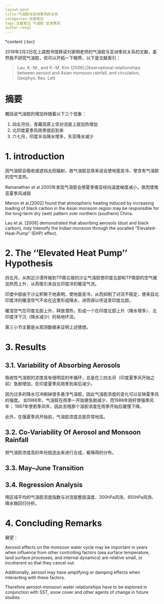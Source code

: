 ```yaml
---
layout:post
title:气溶胶与亚洲季风的关系
categories:文献笔记
tags:文献笔记 气溶胶 亚洲季风
author:renql
---
```


*content
{:toc}

2018年2月3日在上虞图书馆拜读刘家明老师的气溶胶与亚洲季风关系的文献，虽然我不研究气溶胶，但可以开拓一下眼界，以下是文献索引：
> Lau, K.-M., and K.-M. Kim (2006),Observational relationships between aerosol and Asian monsoon rainfall, and circulation, Geophys. Res. Lett




# 摘要
概括说气溶胶的增加伴随着以下三个现象：

1. 四五月份，青藏高原上空对流层上层加热增加
2. 北印度夏季风雨季提前到来
3. 六七月，印度半岛降水增多，东亚降水减少

# 1. introduction #
因气溶胶会吸收或遮挡太阳辐射，故气溶胶总体来说会使地面变冷，使含有气溶胶的空气变热。

Ramanathan et al.2005年发现气溶胶会使夏季南亚经向温度梯度减小，故而使南亚夏季风减弱

Menon et al.[2002] found that atmospheric heating induced by increasing loading of black carbon in the Asian monsoon region may be responsible for the long-term dry (wet) pattern over northern (southern) China.

Lau et al. [2006] demonstrated that absorbing aerosols (dust and black carbon), may intensify the Indian monsoon through the socalled ‘‘Elevated-Heat-Pump’’ (EHP) effect.

# 2. The ‘‘Elevated Heat Pump’’ Hypothesis #
四五月，从附近沙漠传输到TP南北坡的沙尘气溶胶使印度北部和TP南部的空气被加热而上升，从而吸引来自北印度洋的暖湿气流。

印度中部由于沙尘积聚于地表明，使地面变冷，从而抑制了对流不稳定，使来自北印度洋的暖湿空气不会在这里形成降水，进而得以传送至印度北部。

暖湿空气在印度北部上升，释放潜热，形成一个在印度北部上升（降水增多）、北印度洋下沉（降水减少）的局地环流。

第三小节主要是从观测数据来证明上述猜想。

# 3. Results #
## 3.1. Variability of Absorbing Aerosols ##
吸收性气溶胶的浓度具有很明显的年循环，总是在三四五月（印度夏季风开始之前）急剧增加，在印度夏季风雨季到来后减少。

因为过多的降水可冲刷掉很多悬浮气溶胶，因此气溶胶浓度的变化可以反映夏季风的强度。
如1988年，气溶胶在雨季一开始便急剧减少，而1988年刚好使强季风年；
1987年使若季风年，因此去哦那个溶胶浓度在雨季开始后缓慢下降。

此外，在强夏季风开始前，气溶胶浓度总是异常地高。

## 3.2. Co-Variability Of Aerosol and Monsoon Rainfall ##
把气溶胶浓度高的年份挑选出来进行合成，看降雨的分布。

## 3.3. May–June Transition ##
## 3.4. Regression Analysis ##
用区域平均的气溶胶浓度指数与对流层整层温度、300hPa风场、850hPa风场、降水做回归分析。

# 4. Concluding Remarks #
展望：

Aerosol effects on the monsoon water cycle
may be important in years when influence from other
controlling factors (sea surface temperature, land surface
processes, and internal dynamics) are relative small, or
incoherent so that they cancel out.

Additionally, aerosol may have amplifying or damping effects when interacting with these factors. 

Therefore aerosol-monsoon water relationships
have to be explored in conjunction with SST,
snow cover and other agents of change in future studies
